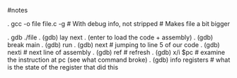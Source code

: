 #notes

. gcc -o file file.c -g   # With debug info, not stripped
                          # Makes file a bit bigger


. gdb ./file
. (gdb) lay next
. (enter to load the code + assembly)
. (gdb) break main
. (gdb) run
. (gdb) next              # jumping to line 5 of our code
. (gdb) nexti             # next line of assembly
. (gdb) ref               # refresh
. (gdb) x/i $pc           # examine the instruction at pc (see what command broke)
. (gdb) info registers    # what is the state of the register that did this
